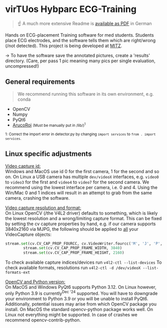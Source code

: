 virTUos Hybparc ECG-Training
==============

> ☝️ A much more extensive Readme is [available as PDF](/readme-tex/readme.pdf) in German

Hands on ECG-placement Training software for med students. Students place ECG electrodes, and the software tells them which are right/wrong (/not detected).
This project is being developed at [MITZ](https://tu-dresden.de/med/mf/mitz).

-> To have the software save the annotated pictures, create a 'results' directory. (Care, per pass 1 pic meaning many pics per single evaluation, uncompressed!)

General requirements
--------------------

> We recommend running this software in its own environment, e.g. conda
- OpenCV
- Numpy
- PyQt6
- [ArucoRoi](https://GitHub.com/LeLoomi/ArucoRoi) <small>(Must be manually put in /lib/)<sup>1</sup></small>

<small>1: Correct the import error in detector.py by changing `import services` to `from . import services`.</small>

Linux specific adjustments
--------------------------

<u>Video capture id:</u><br>
Windows and MacOS use id 0 for the first camera, 1 for the second and so on. On Linux a USB camera has multiple `dev/videoX` interfaces, e.g. `video0` to `video3` for the first and `video4` to `video7` for the second camera. We recommend using the lowest interface per camera, i.e. 0 and 4. Using the Win/Mac 0 and 1 indices will result in an attempt to grab from the same camera, crashing the software.

<u>Video capture resolution and format:</u><br>
On Linux OpenCV (/the V4L2 driver) defaults to something, which is likely the lowest resolution and a wrong/limiting capture format. This can be fixed by setting the cv capture properties by hand, e.g. if our camera supports 3840x2160 via MJPG, the following should be applied to <u>all</u> your VideoCapture objects:
```` Python
stream.set(cv.CV_CAP_PROP_FOURCC, cv.VideoWriter.fourcc('M', 'J', 'P', 'G'))
        stream.set(cv.CV_CAP_PROP_FRAME_WIDTH, 3840)
        stream.set(cv.CV_CAP_PROP_FRAME_HEIGHT, 2160)
````
To check available capture indices/devices run `v4l2-ctl --list-devices`
To check available formats, resolutions run `v4l2-ctl -d /dev/videoX --list-formats-ext`

<u>OpenCV and Python version:</u><br>
On MacOS and Windows PyQt6 supports Python 3.12. On Linux however, only Python 3.9 is currently<sup>Dec '24</sup> supported. You will have to downgrade your environment to Python 3.9 or you will be unable to install PyQt6.
<br>Additionally, potential issues may arise from which OpenCV package you install. On MacOS the standard opencv-python package works well. On Linux not everything might be supported. In case of crashes we recommend opencv-contrib-python.
